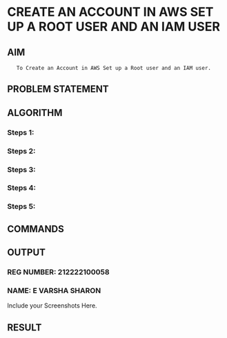  # CREATE AN  ACCOUNT IN AWS SET UP A ROOT USER AND AN IAM USER 
  ## AIM
       To Create an Account in AWS Set up a Root user and an IAM user.
## PROBLEM STATEMENT

## ALGORITHM
 ### Steps 1:
 ### Steps 2:
 ### Steps 3:
 ### Steps 4:
 ### Steps 5:
 
## COMMANDS

## OUTPUT
### REG NUMBER: 212222100058
### NAME: E VARSHA SHARON
 
 Include your Screenshots Here.
## RESULT
 

  


